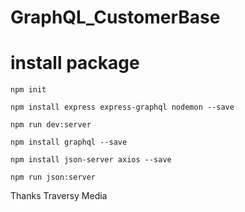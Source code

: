 # GraphQL_CustomerBase

# install package

    npm init
    
    npm install express express-graphql nodemon --save

    npm run dev:server

    npm install graphql --save

    npm install json-server axios --save

    npm run json:server

Thanks Traversy Media
